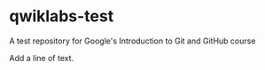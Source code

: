 # qwiklabs-test
A test repository for Google's Introduction to Git and GitHub course

Add a line of text.
